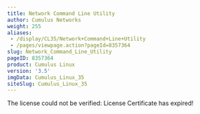```yaml
---
title: Network Command Line Utility
author: Cumulus Networks
weight: 255
aliases:
 - /display/CL35/Network+Command+Line+Utility
 - /pages/viewpage.action?pageId=8357364
slug: Network_Command_Line_Utility
pageID: 8357364
product: Cumulus Linux
version: '3.5'
imgData: Cumulus_Linux_35
siteSlug: Cumulus_Linux_35
---
```

<span class="error">The license could not be verified: License
Certificate has expired\!</span>

<article id="html-search-results" class="ht-content" style="display: none;">

</article>

<footer id="ht-footer">

</footer>
